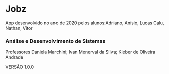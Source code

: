 # Jobz


App desenvolvido no ano de 2020 pelos alunos:Adriano, Anísio, Lucas  Calu, Nathan, Vitor 


### Análise e Desenvolvimento de Sistemas

Professores
Daniela Marchini; Ivan Menerval da Silva; Kleber de Oliveira Andrade


VERSÃO 1.0.0